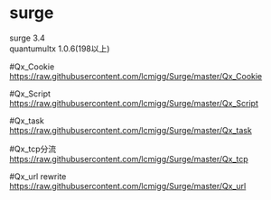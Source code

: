 # surge
surge 3.4  
quantumultx 1.0.6(198以上)  

#Qx_Cookie  
https://raw.githubusercontent.com/lcmigg/Surge/master/Qx_Cookie  

#Qx_Script  
https://raw.githubusercontent.com/lcmigg/Surge/master/Qx_Script  

#Qx_task  
https://raw.githubusercontent.com/lcmigg/Surge/master/Qx_task  

#Qx_tcp分流  
https://raw.githubusercontent.com/lcmigg/Surge/master/Qx_tcp  

#Qx_url rewrite  
https://raw.githubusercontent.com/lcmigg/Surge/master/Qx_url

